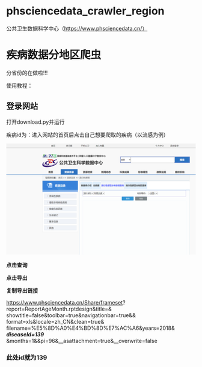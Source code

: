 # phsciencedata_crawler_region
 公共卫生数据科学中心（https://www.phsciencedata.cn/）

# 疾病数据分地区爬虫

分省份的在做啦!!!

使用教程：

## 登录网站

打开download.py并运行

疾病id为：进入网站的首页后点击自己想要爬取的疾病（以流感为例）

![image](temp/1.png)

**点击查询**

**点击导出**

**复制导出链接**


https://www.phsciencedata.cn/Share/frameset?
report=ReportAgeMonth.rptdesign&title=&
showtitle=false&toolbar=true&navigationbar=true&&
format=xls&locale=zh_CN&clean=true&
filename=%E5%8D%A0%E4%BD%8D%E7%AC%A6&years=2018&
**_diseaseId=139_**
&months=1&&pi=96&__asattachment=true&__overwrite=false


### 此处id就为139
